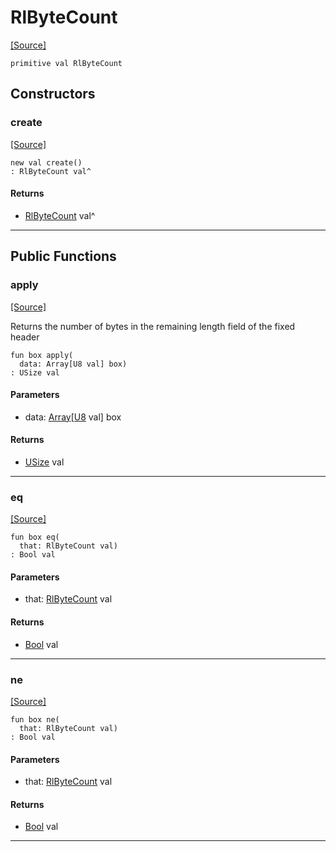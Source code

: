 # RlByteCount
<span class="source-link">[[Source]](src/mqtt-utilities/functions.md#L-0-155)</span>
```pony
primitive val RlByteCount
```

## Constructors

### create
<span class="source-link">[[Source]](src/mqtt-utilities/functions.md#L-0-155)</span>


```pony
new val create()
: RlByteCount val^
```

#### Returns

* [RlByteCount](mqtt-utilities-RlByteCount.md) val^

---

## Public Functions

### apply
<span class="source-link">[[Source]](src/mqtt-utilities/functions.md#L-0-155)</span>


Returns the number of bytes in the remaining length field of the fixed header  


```pony
fun box apply(
  data: Array[U8 val] box)
: USize val
```
#### Parameters

*   data: [Array](builtin-Array.md)\[[U8](builtin-U8.md) val\] box

#### Returns

* [USize](builtin-USize.md) val

---

### eq
<span class="source-link">[[Source]](src/mqtt-utilities/functions.md#L-0-155)</span>


```pony
fun box eq(
  that: RlByteCount val)
: Bool val
```
#### Parameters

*   that: [RlByteCount](mqtt-utilities-RlByteCount.md) val

#### Returns

* [Bool](builtin-Bool.md) val

---

### ne
<span class="source-link">[[Source]](src/mqtt-utilities/functions.md#L-0-155)</span>


```pony
fun box ne(
  that: RlByteCount val)
: Bool val
```
#### Parameters

*   that: [RlByteCount](mqtt-utilities-RlByteCount.md) val

#### Returns

* [Bool](builtin-Bool.md) val

---

